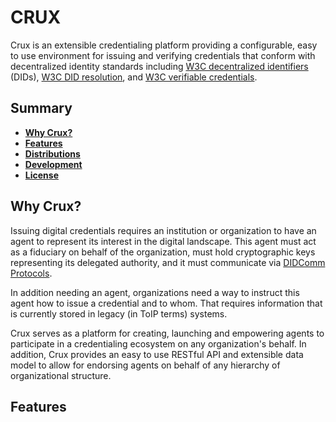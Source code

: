 # CRUX

Crux is an extensible credentialing platform providing a configurable, easy to use environment for issuing and verifying credentials that conform with decentralized 
identity standards including [W3C decentralized identifiers](https://w3c.github.io/did-core/) (DIDs), [W3C DID resolution](https://w3c-ccg.github.io/did-resolution/), and [W3C verifiable credentials](https://w3c.github.io/vc-data-model/).

## Summary

- [**Why Crux?**](#why-crux)
- [**Features**](#features)
- [**Distributions**](#distributions)
- [**Development**](#development)
- [**License**](#license)

## Why Crux?

Issuing digital credentials requires an institution or organization to have an agent to represent its interest in the digital landscape.
This agent must act as a fiduciary on behalf of the organization, must hold cryptographic keys representing its delegated authority, and it must communicate
via [DIDComm Protocols](https://github.com/hyperledger/indy-hipe/pull/69).  

In addition needing an agent, organizations need a way to instruct this agent how to issue a credential and to whom.  That requires information that is currently stored 
in legacy (in ToIP terms) systems.

Crux serves as a platform for creating, launching and empowering agents to participate in a credentialing ecosystem on any organization's behalf.  In addition,
Crux provides an easy to use RESTful API and extensible data model to allow for endorsing agents on behalf of any hierarchy of organizational structure.

## Features
